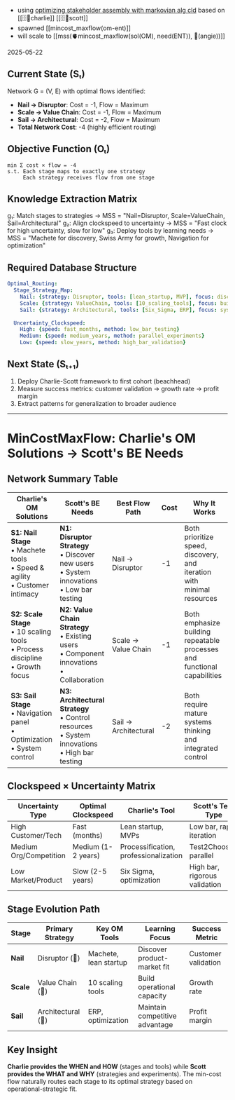 - using [optimizing stakeholder assembly with markovian alg cld](https://claude.ai/chat/deeba63a-1314-484a-98b4-8bce4871c1f4) based on [[🗄️🧠charlie]] [[🗄️🧠scott]]
- spawned [[mincost_maxflow(om-ent)]]
- will scale to [[mss(🫀mincost_maxflow(sol(OM), need(ENT)), 🧠(angie))]]

2025-05-22
## Current State (Sₜ)

Network G = (V, E) with optimal flows identified:

- **Nail → Disruptor**: Cost = -1, Flow = Maximum
- **Scale → Value Chain**: Cost = -1, Flow = Maximum
- **Sail → Architectural**: Cost = -2, Flow = Maximum
- **Total Network Cost**: -4 (highly efficient routing)

## Objective Function (Oₜ)

```
min Σ cost × flow = -4
s.t. Each stage maps to exactly one strategy
     Each strategy receives flow from one stage
```

## Knowledge Extraction Matrix

g₁: Match stages to strategies → MSS = "Nail=Disruptor, Scale=ValueChain, Sail=Architectural" g₂: Align clockspeed to uncertainty → MSS = "Fast clock for high uncertainty, slow for low" g₃: Deploy tools by learning needs → MSS = "Machete for discovery, Swiss Army for growth, Navigation for optimization"

## Required Database Structure

```yaml
Optimal_Routing:
  Stage_Strategy_Map:
    Nail: {strategy: Disruptor, tools: [lean_startup, MVP], focus: discover_new_users}
    Scale: {strategy: ValueChain, tools: [10_scaling_tools], focus: build_capabilities}
    Sail: {strategy: Architectural, tools: [Six_Sigma, ERP], focus: system_control}
  
  Uncertainty_Clockspeed:
    High: {speed: fast_months, method: low_bar_testing}
    Medium: {speed: medium_years, method: parallel_experiments}
    Low: {speed: slow_years, method: high_bar_validation}
```

## Next State (Sₜ₊₁)

1. Deploy Charlie-Scott framework to first cohort (beachhead)
2. Measure success metrics: customer validation → growth rate → profit margin
3. Extract patterns for generalization to broader audience


---
# MinCostMaxFlow: Charlie's OM Solutions → Scott's BE Needs

## Network Summary Table

| **Charlie's OM Solutions**                                                          | **Scott's BE Needs**                                                                                | **Best Flow Path**   | **Cost** | **Why It Works**                                                         |
| ----------------------------------------------------------------------------------- | --------------------------------------------------------------------------------------------------- | -------------------- | -------- | ------------------------------------------------------------------------ |
| **S1: Nail Stage**<br>• Machete tools<br>• Speed & agility<br>• Customer intimacy   | **N1: Disruptor Strategy**<br>• Discover new users<br>• System innovations<br>• Low bar testing     | Nail → Disruptor     | -1       | Both prioritize speed, discovery, and iteration with minimal resources   |
| **S2: Scale Stage**<br>• 10 scaling tools<br>• Process discipline<br>• Growth focus | **N2: Value Chain Strategy**<br>• Existing users<br>• Component innovations<br>• Collaboration      | Scale → Value Chain  | -1       | Both emphasize building repeatable processes and functional capabilities |
| **S3: Sail Stage**<br>• Navigation panel<br>• Optimization<br>• System control      | **N3: Architectural Strategy**<br>• Control resources<br>• System innovations<br>• High bar testing | Sail → Architectural | -2       | Both require mature systems thinking and integrated control              |

## Clockspeed × Uncertainty Matrix

|**Uncertainty Type**|**Optimal Clockspeed**|**Charlie's Tool**|**Scott's Test Type**|
|---|---|---|---|
|High Customer/Tech|Fast (months)|Lean startup, MVPs|Low bar, rapid iteration|
|Medium Org/Competition|Medium (1-2 years)|Processification, professionalization|Test2Choose1 parallel|
|Low Market/Product|Slow (2-5 years)|Six Sigma, optimization|High bar, rigorous validation|

## Stage Evolution Path

|**Stage**|**Primary Strategy**|**Key OM Tools**|**Learning Focus**|**Success Metric**|
|---|---|---|---|---|
|**Nail**|Disruptor (🐅)|Machete, lean startup|Discover product-market fit|Customer validation|
|**Scale**|Value Chain (🐬)|10 scaling tools|Build operational capacity|Growth rate|
|**Sail**|Architectural (🐘)|ERP, optimization|Maintain competitive advantage|Profit margin|

## Key Insight

**Charlie provides the WHEN and HOW** (stages and tools) while **Scott provides the WHAT and WHY** (strategies and experiments). The min-cost flow naturally routes each stage to its optimal strategy based on operational-strategic fit.
